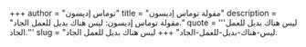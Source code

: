 +++
author = "توماس إديسون"
title = "مقولة توماس إديسون"
description = "مقولة توماس إديسون: ليس هناك بديل للعمل الجاد."
quote = '''ليس هناك بديل للعمل الجاد.'''
slug = "ليس-هناك-بديل-للعمل-الجاد"
+++
ليس هناك بديل للعمل الجاد.
